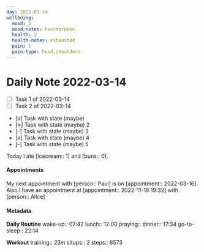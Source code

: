 ```yaml
---
day: 2022-03-14
wellbeing:
  mood: 2
  mood-notes: heartbroken
  health: 2
  health-notes: exhausted
  pain: 1
  pain-type: head,shoulders
---
```


# Daily Note 2022-03-14

- [ ] Task 1 of 2022-03-14
- [ ] Task 2 of 2022-03-14
- [o] Task with state (maybe)
- [>] Task with state (maybe) 2
- [-] Task with state (maybe) 3
- [o] Task with state (maybe) 4
- [-] Task with state (maybe) 5

Today I ate [icecream:: 1] and [buns:: 0].

#### Appointments
My next appointment with [person:: Paul] is on [appointment:: 2022-03-16].
Also I have an appointment at [appointment:: 2022-11-18 19:32] with [person:: Alice]

#### Metadata

**Daily Routine**
wake-up:: 07:42
lunch:: 12:00
praying:: 
dinner:: 17:34
go-to-sleep:: 22:14

**Workout**
training:: 23m
situps:: 2
steps:: 6573
